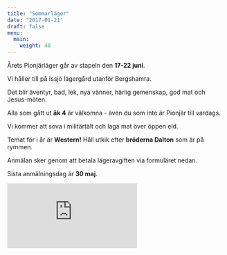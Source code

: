 ```yaml
---
title: "Sommarläger"
date: "2017-01-21"
draft: false
menu:
  main:
    weight: 40
---
```

Årets Pionjärläger går av stapeln den **17-22 juni**.

Vi håller till på Issjö lägergård utanför Bergshamra.

Det blir äventyr, bad, lek, nya vänner, härlig gemenskap, god mat och Jesus-möten.

Alla som gått ut **åk 4** är välkomna - även du som inte är Pionjär till vardags.

Vi kommer att sova i militärtält och laga mat över öppen eld.

Temat för i år är **Western!** Håll utkik efter **bröderna Dalton** som är på rymmen.

Anmälan sker genom att betala lägeravgiften via formuläret nedan.

Sista anmälningsdag är **30 maj**.

<iframe src="https://www.picatic.com/events/widget/101094?utm_source=promotion&utm_medium=widget&utm_campaign=101094&event_title=true&event_image=true&ticket_description=true&width=std" frameborder="0"></iframe>
